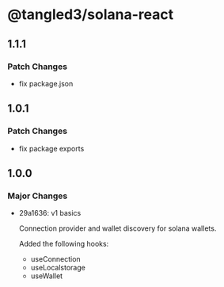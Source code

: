 # @tangled3/solana-react

## 1.1.1

### Patch Changes

- fix package.json

## 1.0.1

### Patch Changes

- fix package exports

## 1.0.0

### Major Changes

- 29a1636: v1 basics

  Connection provider and wallet discovery for solana wallets.

  Added the following hooks:

  - useConnection
  - useLocalstorage
  - useWallet
